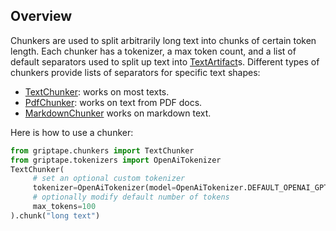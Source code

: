 ## Overview

Chunkers are used to split arbitrarily long text into chunks of certain token length. 
Each chunker has a tokenizer, a max token count, and a list of default separators used to split up text into [TextArtifact](../../reference/griptape/artifacts/text_artifact.md)s. 
Different types of chunkers provide lists of separators for specific text shapes:

* [TextChunker](../../reference/griptape/chunkers/text_chunker.md): works on most texts.
* [PdfChunker](../../reference/griptape/chunkers/pdf_chunker.md): works on text from PDF docs.
* [MarkdownChunker](../../reference/griptape/chunkers/markdown_chunker.md) works on markdown text.

Here is how to use a chunker:

```python
from griptape.chunkers import TextChunker
from griptape.tokenizers import OpenAiTokenizer
TextChunker(
     # set an optional custom tokenizer
     tokenizer=OpenAiTokenizer(model=OpenAiTokenizer.DEFAULT_OPENAI_GPT_4_MODEL),
     # optionally modify default number of tokens
     max_tokens=100
).chunk("long text")
```
